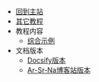 * [回到主站](https://www.arsrna.cn)
* [其它教程](https://arlearn.ltd)
* 教程内容
  * [综合示例](app)
* 文档版本
  * [Docsify版本](#)
  * [Ar-Sr-Na博客站版本](https://www.arsrna.ltd/posts/[08-1202-08-1203]B/)